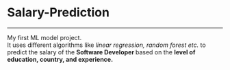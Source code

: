 # Salary-Prediction
_____________________
 My first ML model project.<br>
 It uses different algorithms like <i>linear regression, random forest etc.</i> to predict the salary of the <b>Software Developer </b>based on the <b>level of education, country, and experience.

</b>
